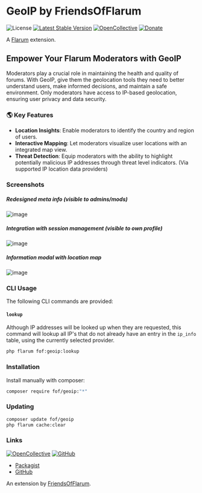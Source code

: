# GeoIP by FriendsOfFlarum

![License](https://img.shields.io/badge/license-MIT-blue.svg) [![Latest Stable Version](https://img.shields.io/packagist/v/fof/geoip.svg)](https://packagist.org/packages/fof/geoip) [![OpenCollective](https://img.shields.io/badge/opencollective-fof-blue.svg)](https://opencollective.com/fof/donate)  [![Donate](https://img.shields.io/badge/donate-datitisev-important.svg)](https://datitisev.me/donate)

A [Flarum](http://flarum.org) extension.

## Empower Your Flarum Moderators with GeoIP

Moderators play a crucial role in maintaining the health and quality of forums. With GeoIP, give them the geolocation tools they need to better understand users, make informed decisions, and maintain a safe environment. Only moderators have access to IP-based geolocation, ensuring user privacy and data security.

### 🌎 Key Features
- **Location Insights**: Enable moderators to identify the country and region of users.
- **Interactive Mapping**: Let moderators visualize user locations with an integrated map view.
- **Threat Detection**: Equip moderators with the ability to highlight potentially malicious IP addresses through threat level indicators. (Via supported IP location data providers)

### Screenshots
##### Redesigned meta info (visible to admins/mods)
![image](https://user-images.githubusercontent.com/16573496/269216977-b8814964-dfe7-4af9-b519-628506fbc109.png)

##### Integration with session management (visible to own profile)
![image](https://user-images.githubusercontent.com/16573496/269137486-b13008fa-a47b-4909-9e9e-d5d2eaa180d4.png)

##### Information modal with location map
![image](https://user-images.githubusercontent.com/16573496/269137411-ae7657f1-38b5-46ba-9bd7-df802696a882.png)

### CLI Usage

The following CLI commands are provided:

#### `lookup`

Although IP addresses will be looked up when they are requested, this command will lookup all IP's that do not already have an entry in the `ip_info` table, using the currently selected provider.

```sh
php flarum fof:geoip:lookup
```

### Installation

Install manually with composer:

```sh
composer require fof/geoip:"*"
```

### Updating

```sh
composer update fof/geoip
php flarum cache:clear
```

### Links

[![OpenCollective](https://img.shields.io/badge/donate-friendsofflarum-44AEE5?style=for-the-badge&logo=open-collective)](https://opencollective.com/fof/donate) [![GitHub](https://img.shields.io/badge/donate-datitisev-ea4aaa?style=for-the-badge&logo=github)](https://datitisev.me/donate/github)

- [Packagist](https://packagist.org/packages/fof/geoip)
- [GitHub](https://github.com/FriendsOfFlarum/geoip)

An extension by [FriendsOfFlarum](https://github.com/FriendsOfFlarum).
